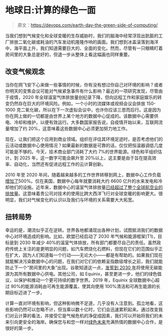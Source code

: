 # 地球日:计算的绿色一面

> 原文：<https://devops.com/earth-day-the-green-side-of-computing/>

当我们想到气候变化和全球变暖的生存威胁时，我们的脑海中经常浮现出肮脏的工厂排放二氧化碳或耗油的汽车发动机隆隆作响的画面。我们想到冰盖滚落到海洋中，海平面上升，我们知道需要巨大的、全面的变化。然而，尽管有一只眼睛盯着房间里的大象总是好的，但退一步从整体上看这幅画也同样重要。

## 改变气候观念

当你在网飞安下心来做一些事情的时候，你有没有想过你自己对环境的影响？或者你明天的变焦会议可能对气候紧急事件有什么影响？最近的一项研究发现，尽管由于疫情，2020 年全球温室气体排放量创纪录下降，但向远程工作和家庭娱乐的转变仍然存在巨大的环境风险。例如，一个小时的流媒体或视频会议会排放 150-1000 克二氧化碳，所以在下一次虚拟会议中，也许你应该三思而后行。这是因为你在网上做的一切都是由世界上某个地方的数据中心促成的。该数据中心需要供电、冷却和维护，以便有效运行。大多数国家报告说，自疫情开始以来，互联网流量增加了约 20%，这意味着这些数据中心必须更加努力地工作。

现在，让我们把这个应用到商业领域。组织在评估其环境足迹时，是否考虑他们的云活动或数据中心使用情况？如果最新的数据是可靠的话，仅仅把恒温器调低几度可能是不够的。今天，技术商业部门消耗了大约 7%的世界能源。绿色和平组织估计，到 2025 年，这一数字可能会飙升至 20%以上，这主要是由于旨在提高效率、自动化，当然还有促进远程工作的云计算创新。

2010 年至 2020 年间，随着越来越多的工作世界转移到网上，数据中心工作负载[增加了](https://davidmytton.blog/how-much-water-do-data-centers-use/)500%。仅在美国，数据中心每年就要消耗大约 6600 亿升的水来发电和冷却他们的设施。近年来，数据中心的温室气体排放量[已经超过了整个全球航空业的排放量](https://assets1.dxc.technology/cr/downloads/MD_9242a-19_WP_Greenhouse_Gas_Whitepaper_HI_RES.pdf)。这意味着贵公司对技术的使用比跨大西洋飞行对全球变暖的影响更大。很明显，我们对气候变化的认识以及我们与环境的关系需要大大拓宽。

## 扭转局势

幸运的是，潮流似乎正在逆转。世界各地都涌现出各种计划，试图抵消我们的数据中心对环境造成的影响。比如，欧盟已经启动了 2030 年气候和能源框架(T1)，目标是到 2030 年减少 40%的温室气体排放，所有部门都要尽自己的责任。虽然政府传统上关注的是更明显的问题，如汽车燃烧化石燃料，但现在它们的范围似乎正在扩大，因为人们知道每一个行动——无论大小——都是有帮助的。如果我们现在就能解决污染数据中心的问题，在我们对它们的依赖呈指数级增长之前，我们就能防止下一个“房间里的大象”出现。谷歌知道这一点，[发誓到 2030 年](https://www.itnews.com.au/news/google-to-power-data-centres-using-carbon-free-energy-by-2030-553319)将使用无碳能源为其所有数据中心供电。其他公司，如 Equinix，甚至更进一步，他们的绿色倡议，以保护和推动一个更可持续的数字世界。2019 年，Equinix 全球数据中心超过 90%的能源消耗由可再生能源覆盖，使其向使用 100%清洁和可再生能源的长期目标迈进了一步。

计算一直对环境有影响，但这种影响微不足道，几乎没有人注意到。孤立地看，这些影响仍然可以忽略不计，但当乘以数十亿时，它们会迅速累积起来。通过改变我们对云计算的看法，并接受它是气候危机的净促成因素，我们可以开始将我们的未来引向更安全的海岸。确保您与和您一样对[绿色未来](https://devops.com/?s=green%20technology)充满热情的数据中心合作，是很好的第一步。
